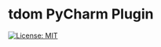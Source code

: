 # tdom PyCharm Plugin
[![License: MIT](https://img.shields.io/badge/License-MIT-yellow.svg)](https://opensource.org/licenses/MIT)

<!-- Plugin description -->

<!-- Plugin description end -->